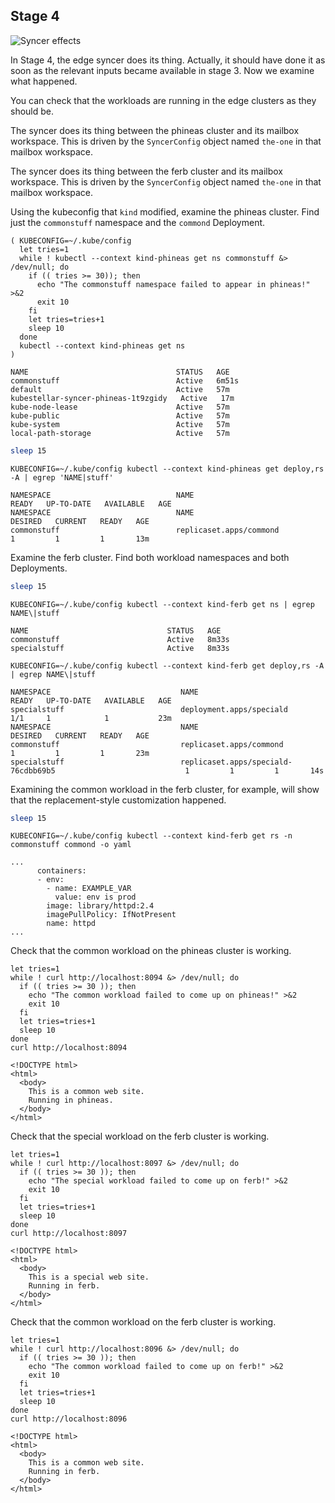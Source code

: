 <!--user-example1-stage-4-start-->
## Stage 4

![Syncer effects](../Edge-PoC-2023q1-Scenario-1-stage-4.svg "Stage 4 summary")

In Stage 4, the edge syncer does its thing.  Actually, it should have
done it as soon as the relevant inputs became available in stage 3.
Now we examine what happened.

You can check that the workloads are running in the edge clusters as
they should be.

The syncer does its thing between the phineas cluster and its mailbox
workspace.  This is driven by the `SyncerConfig` object named
`the-one` in that mailbox workspace.

The syncer does its thing between the ferb cluster and its mailbox
workspace.  This is driven by the `SyncerConfig` object named
`the-one` in that mailbox workspace.

Using the kubeconfig that `kind` modified, examine the phineas cluster.
Find just the `commonstuff` namespace and the `commond` Deployment.

```shell
( KUBECONFIG=~/.kube/config
  let tries=1
  while ! kubectl --context kind-phineas get ns commonstuff &> /dev/null; do
    if (( tries >= 30)); then
      echo "The commonstuff namespace failed to appear in phineas!" >&2
      exit 10
    fi
    let tries=tries+1
    sleep 10
  done
  kubectl --context kind-phineas get ns
)
```
``` { .bash .no-copy }
NAME                                 STATUS   AGE
commonstuff                          Active   6m51s
default                              Active   57m
kubestellar-syncer-phineas-1t9zgidy   Active   17m
kube-node-lease                      Active   57m
kube-public                          Active   57m
kube-system                          Active   57m
local-path-storage                   Active   57m
```

``` {.bash .hide-me}
sleep 15
```

```shell
KUBECONFIG=~/.kube/config kubectl --context kind-phineas get deploy,rs -A | egrep 'NAME|stuff'
```
``` { .bash .no-copy }
NAMESPACE                            NAME                                                 READY   UP-TO-DATE   AVAILABLE   AGE
NAMESPACE                            NAME                                                            DESIRED   CURRENT   READY   AGE
commonstuff                          replicaset.apps/commond                                         1         1         1       13m
```

Examine the ferb cluster.  Find both workload namespaces and both
Deployments.

``` {.bash .hide-me}
sleep 15
```

```shell
KUBECONFIG=~/.kube/config kubectl --context kind-ferb get ns | egrep NAME\|stuff
```
``` { .bash .no-copy }
NAME                               STATUS   AGE
commonstuff                        Active   8m33s
specialstuff                       Active   8m33s
```

```shell
KUBECONFIG=~/.kube/config kubectl --context kind-ferb get deploy,rs -A | egrep NAME\|stuff
```
``` { .bash .no-copy }
NAMESPACE                             NAME                                                  READY   UP-TO-DATE   AVAILABLE   AGE
specialstuff                          deployment.apps/speciald                              1/1     1            1           23m
NAMESPACE                             NAME                                                            DESIRED   CURRENT   READY   AGE
commonstuff                           replicaset.apps/commond                                         1         1         1       23m
specialstuff                          replicaset.apps/speciald-76cdbb69b5                             1         1         1       14s
```

Examining the common workload in the ferb cluster, for example,
will show that the replacement-style customization happened.

``` {.bash .hide-me}
sleep 15
```

```shell
KUBECONFIG=~/.kube/config kubectl --context kind-ferb get rs -n commonstuff commond -o yaml
```
``` { .bash .no-copy }
...
      containers:
      - env:
        - name: EXAMPLE_VAR
          value: env is prod
        image: library/httpd:2.4
        imagePullPolicy: IfNotPresent
        name: httpd
...
```

Check that the common workload on the phineas cluster is working.

```shell
let tries=1
while ! curl http://localhost:8094 &> /dev/null; do
  if (( tries >= 30 )); then
    echo "The common workload failed to come up on phineas!" >&2
    exit 10
  fi
  let tries=tries+1
  sleep 10
done
curl http://localhost:8094
```
``` { .bash .no-copy }
<!DOCTYPE html>
<html>
  <body>
    This is a common web site.
    Running in phineas.
  </body>
</html>
```

Check that the special workload on the ferb cluster is working.
```shell
let tries=1
while ! curl http://localhost:8097 &> /dev/null; do
  if (( tries >= 30 )); then
    echo "The special workload failed to come up on ferb!" >&2
    exit 10
  fi
  let tries=tries+1
  sleep 10
done
curl http://localhost:8097
```
``` { .bash .no-copy }
<!DOCTYPE html>
<html>
  <body>
    This is a special web site.
    Running in ferb.
  </body>
</html>
```

Check that the common workload on the ferb cluster is working.

```shell
let tries=1
while ! curl http://localhost:8096 &> /dev/null; do
  if (( tries >= 30 )); then
    echo "The common workload failed to come up on ferb!" >&2
    exit 10
  fi
  let tries=tries+1
  sleep 10
done
curl http://localhost:8096
```
``` { .bash .no-copy }
<!DOCTYPE html>
<html>
  <body>
    This is a common web site.
    Running in ferb.
  </body>
</html>
```
<!--user-example1-stage-4-stop-->
